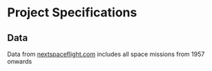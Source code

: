 # Project Specifications
## Data
Data from [nextspaceflight.com](nextspaceflight.com) includes all space missions from 1957 onwards